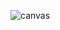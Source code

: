 ![canvas](https://user-images.githubusercontent.com/26313713/119910731-2845dc80-bf2e-11eb-854e-0651e10db45f.png)
